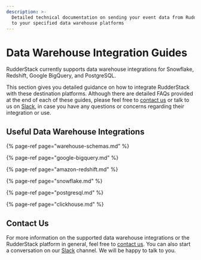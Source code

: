 ```yaml
---
description: >-
  Detailed technical documentation on sending your event data from RudderStack
  to your specified data warehouse platforms
---
```


# Data Warehouse Integration Guides

RudderStack currently supports data warehouse integrations for Snowflake, Redshift, Google BigQuery, and PostgreSQL.

This section gives you detailed guidance on how to integrate RudderStack with these destination platforms. Although there are detailed FAQs provided at the end of each of these guides, please feel free to [contact us](https://rudderstack.com/contact/) or talk to us on [Slack](https://resources.rudderstack.com/join-rudderstack-slack), in case you have any questions or concerns regarding their integration or use.

## Useful Data Warehouse Integrations

{% page-ref page="warehouse-schemas.md" %}

{% page-ref page="google-bigquery.md" %}

{% page-ref page="amazon-redshift.md" %}

{% page-ref page="snowflake.md" %}

{% page-ref page="postgresql.md" %}

{% page-ref page="clickhouse.md" %}

## Contact Us

For more information on the supported data warehouse integrations or the RudderStack platform in general, feel free to [contact us](mailto:%20contact@rudderstack.com). You can also start a conversation on our [Slack](https://resources.rudderstack.com/join-rudderstack-slack) channel. We will be happy to talk to you.

